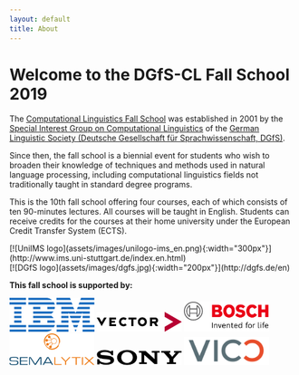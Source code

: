 ```yaml
---
layout: default
title: About
---
```


# Welcome to the DGfS-CL Fall School 2019

The
[Computational Linguistics Fall School](https://dgfs.de/en/cl/fall-schools.html)
was established in 2001 by the
[Special Interest Group on Computational Linguistics](https://dgfs.de/en/cl/)
of the
[German Linguistic Society (Deutsche Gesellschaft für Sprachwissenschaft, DGfS)](https://dgfs.de/en/).

Since then, the fall school is a biennial event for students who wish
to broaden their knowledge of techniques and methods used in natural
language processing, including computational linguistics fields not
traditionally taught in standard degree programs.

This is the 10th fall school offering four courses, each of which
consists of ten 90-minutes lectures. All courses will be taught in
English. Students can receive credits for the courses at their home
university under the European Credit Transfer System (ECTS).



<div style="display:flex; flex-wrap:wrap; justify-content:space-between; align-items:center">
<div markdown="1">
[![UniIMS logo](assets/images/unilogo-ims_en.png){:width="300px"}](http://www.ims.uni-stuttgart.de/index.en.html)
</div>
<div markdown="1">
[![DGfS logo](assets/images/dgfs.jpg){:width="200px"}](http://dgfs.de/en)
</div>
</div>

**This fall school is supported by:**

<div id="logos">
<a href="https://www.ibm.com"><img src="assets/images/Logo_IBM.png" alt="IBM" width="150px"/></a>
<a href="https://www.vector.com"><img src="assets/images/Logo_Vector.png" alt="Vector" width="150px"/></a>
<a href="https://www.bosch.com"><img src="assets/images/Logo_Bosch.png" alt="Bosch" width="150px"/></a>
</div>

<div id="logos">
<a href="https://www.semalytix.com"><img src="assets/images/Logo_semalytix.svg" alt="Semalytix" width="150px"/></a>
<a href="https://www.sony.com"><img src="assets/images/Logo_Sony.png" alt="Sony" width="150px"/></a>
<a href="https://vico-research.com"><img src="assets/images/Logo_vico.png" alt="Vico" width="150px"/></a>
</div>

